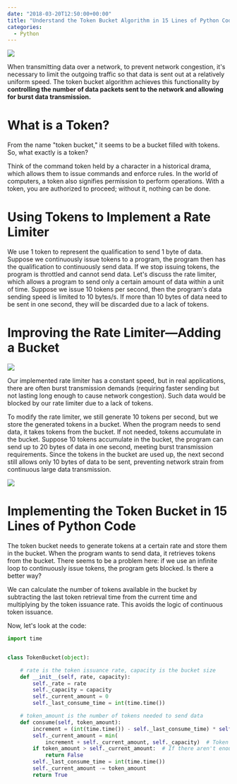 ```yaml
---
date: "2018-03-20T12:50:00+00:00"
title: "Understand the Token Bucket Algorithm in 15 Lines of Python Code"
categories:
  - Python
---
```


![](/images/20180320_01.jpg)

When transmitting data over a network, to prevent network congestion, it's necessary to limit the outgoing traffic so that data is sent out at a relatively uniform speed. The token bucket algorithm achieves this functionality by **controlling the number of data packets sent to the network and allowing for burst data transmission.**

# What is a Token?

From the name "token bucket," it seems to be a bucket filled with tokens. So, what exactly is a token?

Think of the command token held by a character in a historical drama, which allows them to issue commands and enforce rules. In the world of computers, a token also signifies permission to perform operations. With a token, you are authorized to proceed; without it, nothing can be done.

# Using Tokens to Implement a Rate Limiter

We use 1 token to represent the qualification to send 1 byte of data. Suppose we continuously issue tokens to a program, the program then has the qualification to continuously send data. If we stop issuing tokens, the program is throttled and cannot send data. Let's discuss the rate limiter, which allows a program to send only a certain amount of data within a unit of time. Suppose we issue 10 tokens per second, then the program's data sending speed is limited to 10 bytes/s. If more than 10 bytes of data need to be sent in one second, they will be discarded due to a lack of tokens.

# Improving the Rate Limiter—Adding a Bucket

![](/images/20180320_02.jpg)

Our implemented rate limiter has a constant speed, but in real applications, there are often burst transmission demands (requiring faster sending but not lasting long enough to cause network congestion). Such data would be blocked by our rate limiter due to a lack of tokens.

To modify the rate limiter, we still generate 10 tokens per second, but we store the generated tokens in a bucket. When the program needs to send data, it takes tokens from the bucket. If not needed, tokens accumulate in the bucket. Suppose 10 tokens accumulate in the bucket, the program can send up to 20 bytes of data in one second, meeting burst transmission requirements. Since the tokens in the bucket are used up, the next second still allows only 10 bytes of data to be sent, preventing network strain from continuous large data transmission.

![](/images/20180320_03.jpg)

# Implementing the Token Bucket in 15 Lines of Python Code

The token bucket needs to generate tokens at a certain rate and store them in the bucket. When the program wants to send data, it retrieves tokens from the bucket. There seems to be a problem here: if we use an infinite loop to continuously issue tokens, the program gets blocked. Is there a better way?

We can calculate the number of tokens available in the bucket by subtracting the last token retrieval time from the current time and multiplying by the token issuance rate. This avoids the logic of continuous token issuance.

Now, let's look at the code:

```python
import time


class TokenBucket(object):

    # rate is the token issuance rate, capacity is the bucket size
    def __init__(self, rate, capacity):
        self._rate = rate
        self._capacity = capacity
        self._current_amount = 0
        self._last_consume_time = int(time.time())

    # token_amount is the number of tokens needed to send data
    def consume(self, token_amount):
        increment = (int(time.time()) - self._last_consume_time) * self._rate  # Calculate new tokens issued since the last send
        self._current_amount = min(
            increment + self._current_amount, self._capacity)  # Token count cannot exceed bucket capacity
        if token_amount > self._current_amount:  # If there aren't enough tokens, data cannot be sent
            return False
        self._last_consume_time = int(time.time())
        self._current_amount -= token_amount
        return True
```